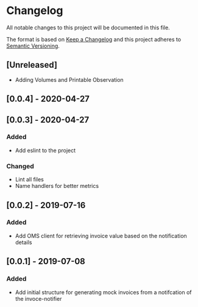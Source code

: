# Changelog

All notable changes to this project will be documented in this file.

The format is based on [Keep a Changelog](http://keepachangelog.com/en/1.0.0/)
and this project adheres to [Semantic Versioning](http://semver.org/spec/v2.0.0.html).

## [Unreleased]

- Adding Volumes and Printable Observation

## [0.0.4] - 2020-04-27

## [0.0.3] - 2020-04-27

### Added

- Add eslint to the project

### Changed

- Lint all files
- Name handlers for better metrics

## [0.0.2] - 2019-07-16

### Added

- Add OMS client for retrieving invoice value based on the notification details

## [0.0.1] - 2019-07-08

### Added

- Add initial structure for generating mock invoices from a notifcation of the invoce-notifier
